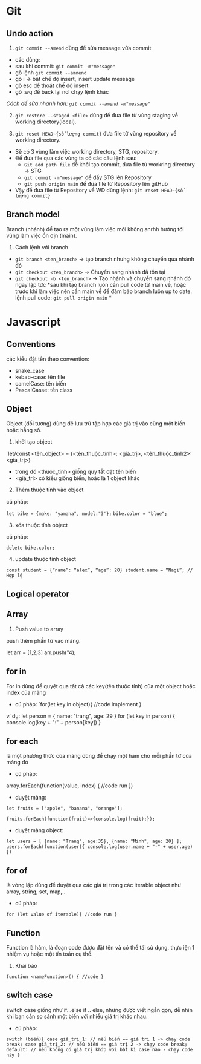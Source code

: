 # Git
## Undo action
1. `git commit --amend` dùng để sửa message vừa commit
- các dùng: 
 - sau khi commit: `git commit -m"message"`
 - gõ lệnh `git commit --amnend`
 - gõ i -> bật chế độ insert, insert update message
 - gõ esc để thoát chế độ insert
 - gõ :wq để back lại nơi chạy lệnh khác

 *Cách để sửa nhanh hơn: `git commit --amend -m"message"`*


2. `git restore --staged <file>` dùng để đưa file từ vùng staging về working directory(local).

3. `git reset HEAD~{số lượng commit}` đưa file từ vùng repository về working directory.
- Sẽ có 3 vùng làm việc working directory, STG, repository. 
- Để đưa file qua các vùng ta có các câu lệnh sau:
  - `Git add path file` để khởi tạo commit, đưa file từ workring directory -> STG
  - `git commit -m"message"` để đẩy STG lên Repository
  - `git push origin main` để đưa file từ Repository lên gitHub
- Vậy để đưa file từ Repository về WD dùng lệnh: `git reset HEAD~{số lượng commit}`

## Branch model
Branch (nhánh) để tạo ra một vùng làm việc mới không anrhh hưởng tới vùng làm việc ổn địn (main).
1. Cách lệnh với branch
- `git branch <ten_branch>` -> tạo branch nhưng không chuyển qua nhánh đó
- `git checkout <ten_branch>` -> Chuyển sang nhánh đã tồn tại
- `git checkout -b <ten_branch>` -> Tạo nhánh và chuyển sang nhánh đó ngay lập tức
*sau khi tạo branch luôn cần pull code từ main về, hoặc trước khi làm việc nên cần main về để đảm bảo branch luôn up to date. lệnh pull code: `git pull origin main` *

# Javascript
## Conventions
các kiểu đặt tên theo convention:
- snake_case
- kebab-case: tên file
- camelCase: tên biến
- PascalCasse: tên class
## Object

Object (đối tương) dùng để lưu trữ tập hợp các giá trị vào cùng một biến hoặc hằng số.
1. khởi tạo object

`let/const <tên_object> = {<tên_thuộc_tính>: <giá_trị>, <tên_thuộc_tính2>: <giá_trị>}

- trong đó <thuoc_tinh> giống quy tắt đặt tên biến
- <giá_trí> có kiểu giống biến, hoặc là 1 object khác

2. Thêm thuộc tính vào object

cú pháp: 

`let bike = {make: "yamaha", model:"3'};`
`bike.color = "blue";`

3. xóa thuộc tính object

cú pháp:

`delete bike.color;`

4. update thuộc tính object

`const student = {“name”: “alex”, “age”: 20}
student.name = “Nagi”; // Hợp lệ`

## Logical operator
## Array

1. Push value to array

push thêm phần tử vào mảng.

let arr = [1,2,3]
arr.push("4);

## for in

For in dùng để quyệt qua tất cả các key(tên thuộc tính) của một object hoặc index của mảng
- cú pháp:
`for(let key in object){
  //code implement
}

ví dụ:
let person = {
  name: "trang",
  age: 29
}
for (let key in person) {
  console.log(key + ":" + person[key])
}

## for each

là một phương thức của mảng dùng để chạy một hàm cho mỗi phần tử của mảng đó
- cú pháp:

array.forEach(function(value, index) {
  //code run
})

- duyệt mảng:

`let fruits = ["apple", "banana", "orange"];`

`fruits.forEach(function(fruit)=>{console.log(fruit);});`

- duyệt mảng object:

`let users = [
  {name: "Trang", age:35},
  {name: "Minh", age: 20}
];
users.forEach(function(user){
  console.log(user.name + "-" + user.age)
})`

## for of

là vòng lặp dùng để duyệt qua các giá trị trong các iterable object như array, string, set, map,..

- cú pháp:

`for (let value of iterable){
//code run
}`

## Function

Function là hàm, là đoạn code được đặt tên và có thể tái sử dụng, thực iện 1 nhiệm vụ hoặc một tín toán cụ thể.
1. Khai báo

`function <nameFunction>() {
  //code
}`

## switch case
switch case giống như if...else if .. else, nhưng được viết ngắn gọn, dễ nhìn khi bạn cần so sánh một biến với nhiều giá trị khác nhau.
- cú pháp:

`switch (biến){
  case giá_trị_1: // nếu biến == giá trị 1 -> chạy code
  break;
  case giá_trị_2: // nếu biến == giá trị 2 -> chạy code
  break;
  default: // nếu không có giá trị khớp với bất kì case nào - chạy code này
}`
